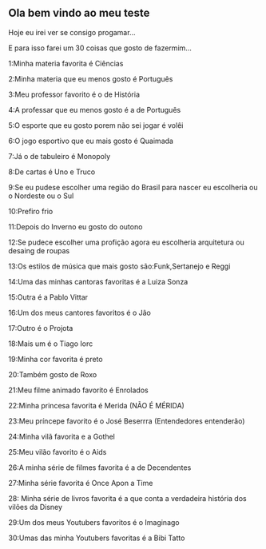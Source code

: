 ## Ola bem vindo ao meu teste

Hoje eu irei ver se consigo progamar...

E para isso farei um 30 coisas que gosto de fazermim...

1:Minha materia favorita é Ciências

2:Minha materia que eu menos gosto é Português

3:Meu professor favorito é o de História 

4:A professar que eu menos gosto é a de Português 

5:O esporte que eu gosto porem não sei jogar é volêi

6:O jogo esportivo que eu mais gosto é Quaimada

7:Já o de tabuleiro é Monopoly

8:De cartas é Uno e Truco 

9:Se eu pudese escolher uma região do Brasil para nascer eu escolheria ou o Nordeste ou o Sul 

10:Prefiro frio

11:Depois do Inverno eu gosto do outono 

12:Se pudece escolher uma profição agora eu escolheria arquitetura ou desaing de roupas 

13:Os estilos de música que mais gosto são:Funk,Sertanejo e Reggi 

14:Uma das minhas cantoras favoritas é a Luiza Sonza 

15:Outra é a Pablo Vittar

16:Um dos meus cantores favoritos é o Jão

17:Outro é o Projota 

18:Mais um é o Tiago Iorc

19:Minha cor favorita é preto

20:Também gosto de Roxo

21:Meu filme animado favorito é Enrolados 

22:Minha princesa favorita é  Merida (NÃO É MÉRIDA)

23:Meu príncepe favorito é o José Beserrra (Entendedores entenderão)

24:Minha vilã favorita e a Gothel

25:Meu vilão favorito é o Aids

26:A minha série de filmes favorita é a de Decendentes

27:Minha série favorita é Once Apon a Time 

28: Minha série de livros favorita é a que conta a verdadeira história dos vilões da Disney

29:Um dos meus Youtubers favoritos é o Imaginago 

30:Umas das minha Youtubers favoritas é a Bibi Tatto 




